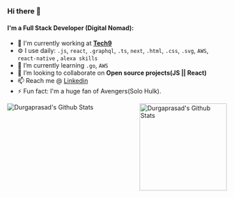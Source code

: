 ### Hi there 👋

#### I'm a Full Stack Developer (Digital Nomad):

- 🏢 I'm currently working at [**Tech9**](https://tech9.com/)
- ⚙️ I use daily: `.js`, `react`, `.graphql`, `.ts`, `next`, `.html`, `.css`, `.svg`, `AWS`, `react-native`
  , `alexa skills`
- 🌱 I’m currently learning `.go`, `AWS`
- 👯 I’m looking to collaborate on **Open source projects(JS || React)**
- 📫 Reach me @ [Linkedin](https://www.linkedin.com/in/Durgaprasad-Budhwani/)
- ⚡ Fun fact: I'm a huge fan of Avengers(Solo Hulk).

<a href="https://github.com/Durgaprasad-Budhwani"><img align="left" alt="Durgaprasad's Github Stats" src="https://github-readme-stats.vercel.app/api/top-langs/?username=durgaprasad-budhwani&layout=compact&show_icons=true&hide_border=true&count_private=true&include_all_commits=true&theme=radical" /></a>

<a href="https://github.com/Durgaprasad-Budhwani"><img align="right" alt="Durgaprasad's Github Stats" src="https://github-readme-stats.vercel.app/api?username=durgaprasad-budhwani&show_icons=true&hide_border=true&count_private=true&include_all_commits=true&theme=radical" height="200" /></a>

